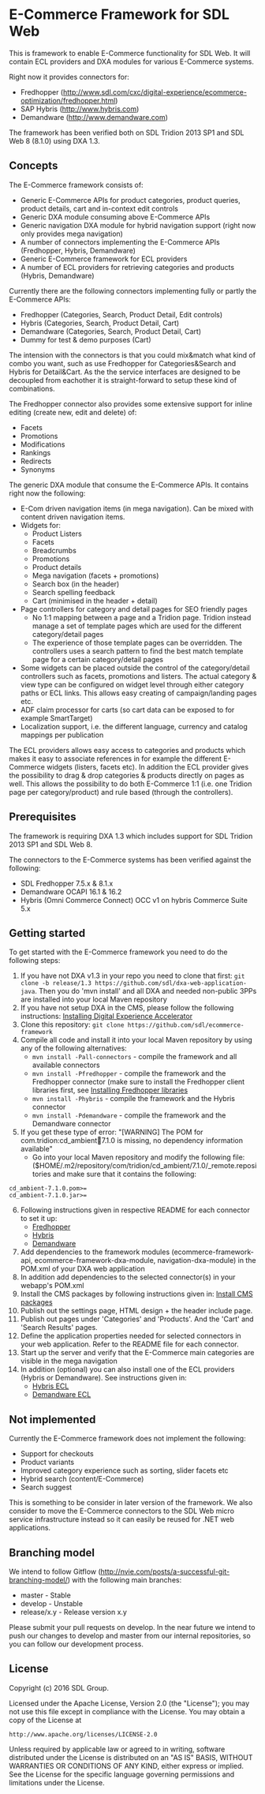 E-Commerce Framework for SDL Web
====================================

This is framework to enable E-Commerce functionality for SDL Web.
It will contain ECL providers and DXA modules for various E-Commerce systems.

Right now it provides connectors for:

* Fredhopper (http://www.sdl.com/cxc/digital-experience/ecommerce-optimization/fredhopper.html)
* SAP Hybris (http://www.hybris.com)
* Demandware (http://www.demandware.com)

The framework has been verified both on SDL Tridion 2013 SP1 and SDL Web 8 (8.1.0) using DXA 1.3.

Concepts
---------

The E-Commerce framework consists of:

* Generic E-Commerce APIs for product categories, product queries, product details, cart and in-context edit controls
* Generic DXA module consuming above E-Commerce APIs
* Generic navigation DXA module for hybrid navigation support (right now only provides mega navigation)
* A number of connectors implementing the E-Commerce APIs (Fredhopper, Hybris, Demandware)
* Generic E-Commerce framework for ECL providers
* A number of ECL providers for retrieving categories and products (Hybris, Demandware)

Currently there are the following connectors implementing fully or partly the E-Commerce APIs:

* Fredhopper (Categories, Search, Product Detail, Edit controls)
* Hybris (Categories, Search, Product Detail, Cart)
* Demandware (Categories, Search, Product Detail, Cart)
* Dummy for test & demo purposes (Cart)

The intension with the connectors is that you could mix&match what kind of combo you want, such as use Fredhopper for Categories&Search and Hybris for Detail&Cart.
As the the service interfaces are designed to be decoupled from eachother it is straight-forward to setup these kind of combinations.

The Fredhopper connector also provides some extensive support for inline editing (create new, edit and delete) of:

* Facets
* Promotions
* Modifications
* Rankings 
* Redirects
* Synonyms

The generic DXA module that consume the E-Commerce APIs. It contains right now the following:

* E-Com driven navigation items (in mega navigation). Can be mixed with content driven navigation items.
* Widgets for:
    * Product Listers
    * Facets 
    * Breadcrumbs
    * Promotions
    * Product details
    * Mega navigation (facets + promotions)
    * Search box (in the header)
    * Search spelling feedback
    * Cart (minimised in the header + detail)
* Page controllers for category and detail pages for SEO friendly pages
    * No 1:1 mapping between a page and a Tridion page. Tridion instead manage a set of template pages which are used for the different category/detail pages
    * The experience of those template pages can be overridden. The controllers uses a search pattern to find the best match template page for a certain category/detail pages
* Some widgets can be placed outside the control of the category/detail controllers such as facets, promotions and listers. The actual category & view type can be configured on widget level through either category paths or ECL links. This allows easy creating of campaign/landing pages etc.
* ADF claim processor for carts (so cart data can be exposed to for example SmartTarget)
* Localization support, i.e. the different language, currency and catalog mappings per publication

The ECL providers allows easy access to categories and products which makes it easy to associate references in for example the different E-Commerce widgets (listers, facets etc). 
In addition the ECL provider gives the possibility to drag & drop categories & products directly on pages as well. This allows the possibility to do both E-Commerce 1:1 (i.e. one Tridion page per category/product) and rule based (through the controllers).

Prerequisites
----------------

The framework is requiring DXA 1.3 which includes support for SDL Tridion 2013 SP1 and SDL Web 8.

The connectors to the E-Commerce systems has been verified against the following:

* SDL Fredhopper 7.5.x & 8.1.x
* Demandware OCAPI 16.1 & 16.2
* Hybris (Omni Commerce Connect) OCC v1 on hybris Commerce Suite 5.x


Getting started
-----------------

To get started with the E-Commerce framework you need to do the following steps:

1. If you have not DXA v1.3 in your repo you need to clone that first: `git clone -b release/1.3 https://github.com/sdl/dxa-web-application-java`. Then you do 'mvn install' and all DXA and needed non-public 3PPs are installed into your local Maven repository
2. If you have not setup DXA in the CMS, please follow the following instructions: [Installing Digital Experience Accelerator](http://docs.sdl.com/LiveContent/content/en-US/SDL%20DXA-v3/GUID-8E88E5AF-4552-40F0-8DB2-FBDBDBA41A11) 
3. Clone this repository: `git clone https://github.com/sdl/ecommerce-framework`
4. Compile all code and install it into your local Maven repository by using any of the following alternatives: 
    * `mvn install -Pall-connectors` - compile the framework and all available connectors
    * `mvn install -Pfredhopper` - compile the framework and the Fredhopper connector (make sure to install the Fredhopper client libraries first, see [Installing Fredhopper libraries](./connectors/fredhopper-dxa-ecommerce-connector/lib/README.md)
    * `mvn install -Phybris` - compile the framework and the Hybris connector
    * `mvn install -Pdemandware` - compile the framework and the Demandware connector 
5. If you get these type of error: "[WARNING] The POM for com.tridion:cd_ambient:jar:7.1.0 is missing, no dependency information available"
    * Go into your local Maven repository and modify the following file: ($HOME/.m2/repository/com/tridion/cd_ambient/7.1.0/_remote.repositories and make sure that it contains the following:
    
```
cd_ambient-7.1.0.pom>=
cd_ambient-7.1.0.jar>=
```
                                  
6. Following instructions given in respective README for each connector to set it up:
    * [Fredhopper](./connectors/fredhopper-dxa-ecommerce-connector/README.md)
    * [Hybris](./connectors/hybris-dxa-ecommerce-connector/README.md)
    * [Demandware](./connectors/demandware-dxa-ecommerce-connector/README.md)
7. Add dependencies to the framework modules (ecommerce-framework-api, ecommerce-framework-dxa-module, navigation-dxa-module) in the POM.xml of your DXA web application
8. In addition add dependencies to the selected connector(s) in your webapp's POM.xml
9. Install the CMS packages by following instructions given in: [Install CMS packages](./cms/README.md) 
10. Publish out the settings page, HTML design + the header include page. 
11. Publish out pages under 'Categories' and 'Products'. And the 'Cart' and 'Search Results' pages.
12. Define the application properties needed for selected connectors in your web application. Refer to the README file for each connector.
13. Start up the server and verify that the E-Commerce main categories are visible in the mega navigation
14. In addition (optional) you can also install one of the ECL providers (Hybris or Demandware). See instructions given in:
    * [Hybris ECL](./ecl/hybris-ecl-provider/README.md)
    * [Demandware ECL](./ecl/demandware-ecl-provider/README.md) 


Not implemented
-----------------

Currently the E-Commerce framework does not implement the following:

* Support for checkouts
* Product variants
* Improved category experience such as sorting, slider facets etc
* Hybrid search (content/E-Commerce)
* Search suggest

This is something to be consider in later version of the framework.  We also consider to move the E-Commerce connectors to the
SDL Web micro service infrastructure instead so it can easily be reused for .NET web applications.

Branching model
----------------

We intend to follow Gitflow (http://nvie.com/posts/a-successful-git-branching-model/) with the following main branches:

 - master - Stable 
 - develop - Unstable
 - release/x.y - Release version x.y

Please submit your pull requests on develop. In the near future we intend to push our changes to develop and master from our internal repositories, so you can follow our development process.


License
---------
Copyright (c) 2016 SDL Group.

Licensed under the Apache License, Version 2.0 (the "License");
you may not use this file except in compliance with the License.
You may obtain a copy of the License at

	http://www.apache.org/licenses/LICENSE-2.0

Unless required by applicable law or agreed to in writing, software distributed under the License is distributed on an "AS IS" BASIS, WITHOUT WARRANTIES OR CONDITIONS OF ANY KIND, either express or implied.
See the License for the specific language governing permissions and limitations under the License.





